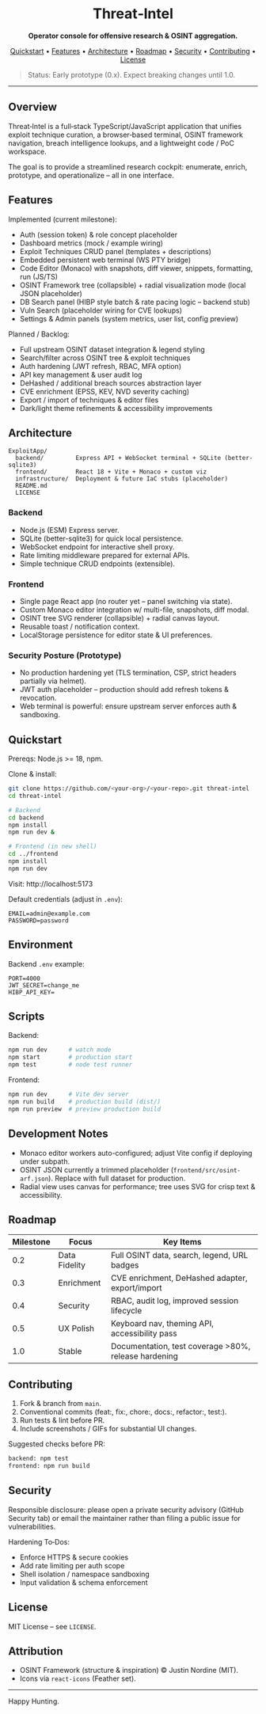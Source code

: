 <div align="center">
  <h1>Threat‑Intel</h1>
  <p><strong>Operator console for offensive research & OSINT aggregation.</strong></p>
  <p>
    <a href="#quickstart">Quickstart</a> •
    <a href="#features">Features</a> •
    <a href="#architecture">Architecture</a> •
    <a href="#roadmap">Roadmap</a> •
    <a href="#security">Security</a> •
    <a href="#contributing">Contributing</a> •
    <a href="#license">License</a>
  </p>
</div>

> Status: Early prototype (0.x). Expect breaking changes until 1.0.

---

## Overview
Threat‑Intel is a full‑stack TypeScript/JavaScript application that unifies exploit technique curation, a browser‑based terminal, OSINT framework navigation, breach intelligence lookups, and a lightweight code / PoC workspace.

The goal is to provide a streamlined research cockpit: enumerate, enrich, prototype, and operationalize – all in one interface.

## Features
Implemented (current milestone):
- Auth (session token) & role concept placeholder
- Dashboard metrics (mock / example wiring)
- Exploit Techniques CRUD panel (templates + descriptions)
- Embedded persistent web terminal (WS PTY bridge)
- Code Editor (Monaco) with snapshots, diff viewer, snippets, formatting, run (JS/TS)
- OSINT Framework tree (collapsible) + radial visualization mode (local JSON placeholder)
- DB Search panel (HIBP style batch & rate pacing logic – backend stub)
- Vuln Search (placeholder wiring for CVE lookups)
- Settings & Admin panels (system metrics, user list, config preview)

Planned / Backlog:
- Full upstream OSINT dataset integration & legend styling
- Search/filter across OSINT tree & exploit techniques
- Auth hardening (JWT refresh, RBAC, MFA option)
- API key management & user audit log
- DeHashed / additional breach sources abstraction layer
- CVE enrichment (EPSS, KEV, NVD severity caching)
- Export / import of techniques & editor files
- Dark/light theme refinements & accessibility improvements

## Architecture
```
ExploitApp/
  backend/         Express API + WebSocket terminal + SQLite (better-sqlite3)
  frontend/        React 18 + Vite + Monaco + custom viz
  infrastructure/  Deployment & future IaC stubs (placeholder)
  README.md
  LICENSE
```

### Backend
- Node.js (ESM) Express server.
- SQLite (better-sqlite3) for quick local persistence.
- WebSocket endpoint for interactive shell proxy.
- Rate limiting middleware prepared for external APIs.
- Simple technique CRUD endpoints (extensible).

### Frontend
- Single page React app (no router yet – panel switching via state).
- Custom Monaco editor integration w/ multi-file, snapshots, diff modal.
- OSINT tree SVG renderer (collapsible) + radial canvas layout.
- Reusable toast / notification context.
- LocalStorage persistence for editor state & UI preferences.

### Security Posture (Prototype)
- No production hardening yet (TLS termination, CSP, strict headers partially via helmet).
- JWT auth placeholder – production should add refresh tokens & revocation.
- Web terminal is powerful: ensure upstream server enforces auth & sandboxing.

## Quickstart
Prereqs: Node.js >= 18, npm.

Clone & install:
```bash
git clone https://github.com/<your-org>/<your-repo>.git threat-intel
cd threat-intel

# Backend
cd backend
npm install
npm run dev &

# Frontend (in new shell)
cd ../frontend
npm install
npm run dev
```
Visit: http://localhost:5173

Default credentials (adjust in `.env`):
```
EMAIL=admin@example.com
PASSWORD=password
```

## Environment
Backend `.env` example:
```
PORT=4000
JWT_SECRET=change_me
HIBP_API_KEY=
```

## Scripts
Backend:
```bash
npm run dev      # watch mode
npm start        # production start
npm test         # node test runner
```
Frontend:
```bash
npm run dev      # Vite dev server
npm run build    # production build (dist/)
npm run preview  # preview production build
```

## Development Notes
- Monaco editor workers auto-configured; adjust Vite config if deploying under subpath.
- OSINT JSON currently a trimmed placeholder (`frontend/src/osint-arf.json`). Replace with full dataset for production.
- Radial view uses canvas for performance; tree uses SVG for crisp text & accessibility.

## Roadmap
| Milestone | Focus | Key Items |
|-----------|-------|-----------|
| 0.2 | Data Fidelity | Full OSINT data, search, legend, URL badges |
| 0.3 | Enrichment | CVE enrichment, DeHashed adapter, export/import |
| 0.4 | Security | RBAC, audit log, improved session lifecycle |
| 0.5 | UX Polish | Keyboard nav, theming API, accessibility pass |
| 1.0 | Stable | Documentation, test coverage >80%, release hardening |

## Contributing
1. Fork & branch from `main`.
2. Conventional commits (feat:, fix:, chore:, docs:, refactor:, test:).
3. Run tests & lint before PR.
4. Include screenshots / GIFs for substantial UI changes.

Suggested checks before PR:
```bash
backend: npm test
frontend: npm run build
```

## Security
Responsible disclosure: please open a private security advisory (GitHub Security tab) or email the maintainer rather than filing a public issue for vulnerabilities.

Hardening To‑Dos:
- Enforce HTTPS & secure cookies
- Add rate limiting per auth scope
- Shell isolation / namespace sandboxing
- Input validation & schema enforcement

## License
MIT License – see `LICENSE`.

## Attribution
- OSINT Framework (structure & inspiration) © Justin Nordine (MIT).
- Icons via `react-icons` (Feather set).

---
Happy Hunting.
